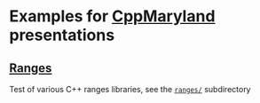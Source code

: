 # Examples for [CppMaryland](http://cppmaryland.github.io) presentations

## [Ranges](ranges/README.md)
Test of various C++ ranges libraries, see the [`ranges/`](ranges) subdirectory
